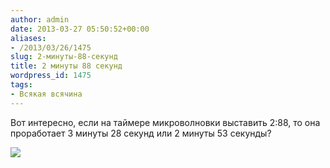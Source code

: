 ```yaml
---
author: admin
date: 2013-03-27 05:50:52+00:00
aliases:
- /2013/03/26/1475
slug: 2-минуты-88-секунд
title: 2 минуты 88 секунд
wordpress_id: 1475
tags:
- Всякая всячина
---
```


Вот интересно, если на таймере микроволновки выставить 2:88, то она проработает 3 минуты 28 секунд или 2 минуты 53 секунды? 

[![](/2013/03/IMG_20130324_190144-300x164.jpg)](/2013/03/IMG_20130324_190144.jpg)
